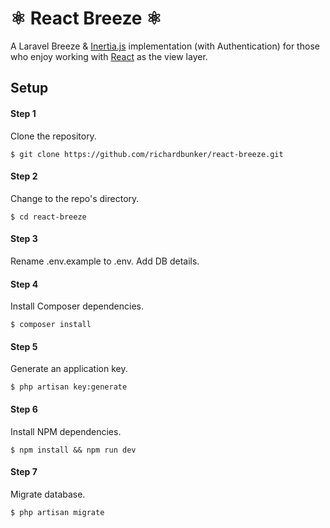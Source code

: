 # ⚛️ React Breeze ⚛️

A Laravel Breeze & [Inertia.js](https://inertiajs.com/) implementation (with Authentication) for those who enjoy working with [React](https://reactjs.org/) as the view layer.

## Setup

#### Step 1

Clone the repository.

```
$ git clone https://github.com/richardbunker/react-breeze.git
```

#### Step 2

Change to the repo's directory.

```
$ cd react-breeze
```

#### Step 3

Rename .env.example to .env. Add DB details.


#### Step 4

Install Composer dependencies.

```
$ composer install
```

#### Step 5

Generate an application key.

```
$ php artisan key:generate
```

#### Step 6

Install NPM dependencies.

```
$ npm install && npm run dev
```

#### Step 7

Migrate database.

```
$ php artisan migrate
```
